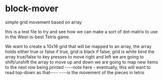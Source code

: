 # block-mover
simple grid movement based on array 

this is a test file to try and see how we can make a sort of
dot-matrix to use in the West-is-best Tetris game.

We want to create a 10x16 grid that will be mapped to an array, 
the array holds either true or false
if true, grid is black
if false, grid is white
bind the array true/false to key presses
to move right and left we are going to shift/unshift the array
to move up and down we are going to map new items to the next row being printed
----note here - eventually, this will want to read top-down as that----
----is the movement of the pieces in tetris
